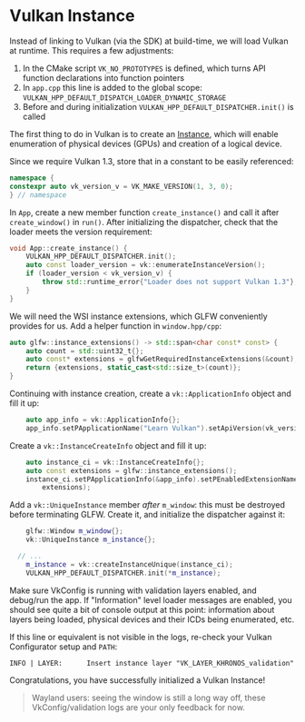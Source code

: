 # Vulkan Instance

Instead of linking to Vulkan (via the SDK) at build-time, we will load Vulkan at runtime. This requires a few adjustments:

1. In the CMake script `VK_NO_PROTOTYPES` is defined, which turns API function declarations into function pointers
1. In `app.cpp` this line is added to the global scope: `VULKAN_HPP_DEFAULT_DISPATCH_LOADER_DYNAMIC_STORAGE`
1. Before and during initialization `VULKAN_HPP_DEFAULT_DISPATCHER.init()` is called

The first thing to do in Vulkan is to create an [Instance](https://registry.khronos.org/vulkan/specs/latest/man/html/VkInstance.html), which will enable enumeration of physical devices (GPUs) and creation of a logical device.

Since we require Vulkan 1.3, store that in a constant to be easily referenced:

```cpp
namespace {
constexpr auto vk_version_v = VK_MAKE_VERSION(1, 3, 0);
} // namespace
```

In `App`, create  a new member function `create_instance()` and call it after `create_window()` in `run()`. After initializing the dispatcher, check that the loader meets the version requirement:

```cpp
void App::create_instance() {
	VULKAN_HPP_DEFAULT_DISPATCHER.init();
	auto const loader_version = vk::enumerateInstanceVersion();
	if (loader_version < vk_version_v) {
		throw std::runtime_error{"Loader does not support Vulkan 1.3"};
	}
}
```

We will need the WSI instance extensions, which GLFW conveniently provides for us. Add a helper function in `window.hpp/cpp`:

```cpp
auto glfw::instance_extensions() -> std::span<char const* const> {
	auto count = std::uint32_t{};
	auto const* extensions = glfwGetRequiredInstanceExtensions(&count);
	return {extensions, static_cast<std::size_t>(count)};
}
```

Continuing with instance creation, create a `vk::ApplicationInfo` object and fill it up:

```cpp
	auto app_info = vk::ApplicationInfo{};
	app_info.setPApplicationName("Learn Vulkan").setApiVersion(vk_version_v);
```

Create a `vk::InstanceCreateInfo` object and fill it up:

```cpp
	auto instance_ci = vk::InstanceCreateInfo{};
	auto const extensions = glfw::instance_extensions();
	instance_ci.setPApplicationInfo(&app_info).setPEnabledExtensionNames(
		extensions);
```

Add a `vk::UniqueInstance` member _after_ `m_window`: this must be destroyed before terminating GLFW. Create it, and initialize the dispatcher against it:

```cpp
	glfw::Window m_window{};
	vk::UniqueInstance m_instance{};

  // ...
	m_instance = vk::createInstanceUnique(instance_ci);
	VULKAN_HPP_DEFAULT_DISPATCHER.init(*m_instance);
```

Make sure VkConfig is running with validation layers enabled, and debug/run the app. If "Information" level loader messages are enabled, you should see quite a bit of console output at this point: information about layers being loaded, physical devices and their ICDs being enumerated, etc.

If this line or equivalent is not visible in the logs, re-check your Vulkan Configurator setup and `PATH`:

```
INFO | LAYER:      Insert instance layer "VK_LAYER_KHRONOS_validation"
```

Congratulations, you have successfully initialized a Vulkan Instance!

> Wayland users: seeing the window is still a long way off, these VkConfig/validation logs are your only feedback for now.
